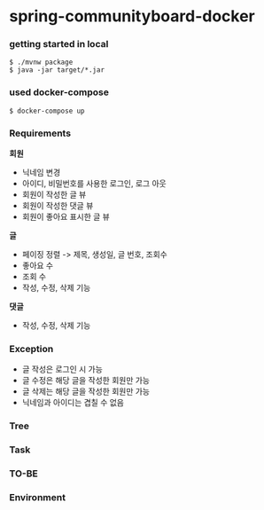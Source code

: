 # spring-communityboard-docker

### getting started in local
```
$ ./mvnw package
$ java -jar target/*.jar
```

### used docker-compose
```
$ docker-compose up
```

### Requirements

**회원**
* 닉네임 변경 
* 아이디, 비밀번호를 사용한 로그인, 로그 아웃
* 회원이 작성한 글 뷰
* 회원이 작성한 댓글 뷰
* 회원이 좋아요 표시한 글 뷰

**글**
* 페이징 정렬 -> 제목, 생성일, 글 번호, 조회수
* 좋아요 수
* 조회 수
* 작성, 수정, 삭제 기능

**댓글**
* 작성, 수정, 삭제 기능

### Exception
* 글 작성은 로그인 시 가능
* 글 수정은 해당 글을 작성한 회원만 가능
* 글 삭제는 해당 글을 작성한 회원만 가능
* 닉네임과 아이디는 겹칠 수 없음


### Tree

### Task

### TO-BE

### Environment
